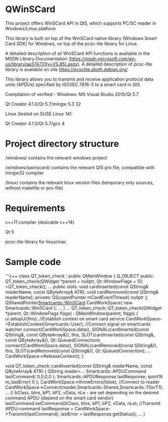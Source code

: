 # QWinSCard
This project offers WinSCard API in Qt5, which supports PC/SC reader in Windows/Linux platform

This library is built on top of the WinSCard native library (Windows Smart Card SDK) for Windows, on top of the pcsc-lite library for Linux.

A detailed description of all WinSCard API functions is available in the MSDN Library Documentation (https://msdn.microsoft.com/en-us/library/aa374731(v=VS.85).aspx).
A detailed description of pcsc-lite library is available on site https://pcsclite.alioth.debian.org/

This library allows you to transmit and receive application protocol data units (APDUs) specified by ISO/IEC 7816-3 to a smart card in Qt5.

Compilation of verified -
Windows:
MS Visual Studio 2015/Qt 5.7

Qt Creator 4.1.0/Qt 5.7/mingw 5.3 32

Linux (tested on SUSE Linux 14):

Qt Creator 4.1.0/Qt 5.7/gcc 4


# Project directory structure

/windows/ contains the relevant windows project

/windows/qwinscard/ contains the relevant Qt5 pro file, compatible with mingw32 compiler

/linux/ contains the relevant linux version files (temporary only sources, without makefile or pro-file)

# Requirements
c++11 compiler (desirable с++14)

Qt 5

pcsc-lite library for linux/mac

# Sample code
'''c++
class QT_token_check : public QMainWindow
{
Q_OBJECT
public:
	QT_token_check(QWidget *parent = nullptr, Qt::WindowFlags = 0);
	~QT_token_check();
  ...
public slots:
	void cardInserted(const QString& readerName, const QByteArray& ATR);
	void cardRemoved(const QString& readerName);
private:
 QScopedPointer<CardEvent> mCardEventThread{ nullptr };
 QSharedPointer<Smartcards::WinSCard> CardWorkSpace{ new Smartcards::WinSCard };
 ...
}
...
QT_token_check::QT_token_check(QWidget *parent, Qt::WindowFlags flags)
	: QMainWindow(parent, flags)
{
 ui.setupUi(this);
  //Establish context on smart card service
  CardWorkSpace->EstablishContext(Smartcards::User);
  //Connect signal on smartcards watcher
  connect(CardWorkSpace.data(), SIGNAL(cardInserted(const QString&, const QByteArray&)), this, SLOT(cardInserted(const QString&, const QByteArray&)), Qt::QueuedConnection);
  connect(CardWorkSpace.data(), SIGNAL(cardRemoved(const QString&)), this, SLOT(cardRemoved(const QString&)), Qt::QueuedConnection);
  ...
  CardWorkSpace->ReleaseContext();
}

void QT_token_check::cardInserted(const QString& readerName, const QByteArray& ATR)
{
 QString reader=...
 Smartcards::APDUCommand lastCommand{ 0,0,0,0 };
 Smartcards::APDUResponse lastResponse;
 quint16 m_lastError{ 0 };
 CardWorkSpace->throwErrors(false);
 //Connect to reader
 CardWorkSpace->Connect(reader,Smartcards::Shared,Smartcards::T0orT1);
 ...
 // bClass, bIns, bP1, bP2, vData, nLe - are set depending on the desired command APDU (depend on the smart card vendor)
 lastCommand.setCommand(bClass, bIns, bP1, bP2, vData, nLe);
 //Transmit APDU-command
 lastResponse = CardWorkSpace->Transmit(lastCommand);
 lastError = lastResponse.getStatus();
 ...
}
```
